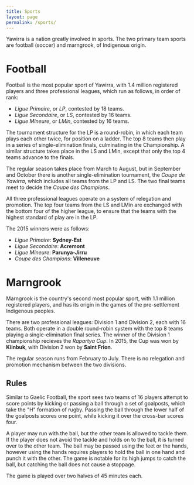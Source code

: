 ```yaml
---
title: Sports
layout: page
permalink: /sports/
---
```


Yawirra is a nation greatly involved in sports. The two primary team sports are
football (soccer) and marngrook, of Indigenous origin.

# Football

Football is the most popular sport of Yawirra, with 1.4 million registered players
and three professional leagues, which run as follows, in order of rank:

+ *Ligue Primaire*, or *LP*, contested by 18 teams.
+ *Ligue Secondaire*, or *LS*, contested by 16 teams.
+ *Ligue Mineure*, or *LMin*, contested by 16 teams.

The tournament structure for the LP is a round-robin, in which each team plays
each other twice, for position on a ladder. The top 8 teams then play in a
series of single-elimination finals, culminating in the Championship. A similar
structure takes place in the LS and LMin, except that only the top 4 teams
advance to the finals.

The regular season takes place from March to August, but in September and
October there is another single-elimination tournament, the *Coupe de Yawirra*,
which includes all teams from the LP and LS. The two final teams meet to decide
the *Coupe des Champions*.

All three professional leagues operate on a system of relegation and promotion.
The top four teams from the LS and LMin are exchanged with the bottom four of
the higher league, to ensure that the teams with the highest standard of play
are in the LP.

The 2015 winners were as follows:

+ *Ligue Primaire*: **Sydney-Est**
+ *Ligue Secondaire*: **Acremont**
+ *Ligue Mineure*: **Parunya-Jirru**
+ *Coupe des Champions*: **Villeneuve**

# Marngrook

Marngrook is the country's second most popular sport, with 1.1 million
registered players, and has its origin in the games of the pre-settlement
Indigenous peoples.

There are two professional leagues: Division 1 and Division 2, each with 16
teams. Both operate in a double round-robin system with the top 8 teams playing
a single-elimination final series. The winner of the Division 1 championship
recieves the *Rapartya Cup*. In 2015, the Cup was won by **Kiinbuk**, with
Division 2 won by **Saint Frion**.

The regular season runs from February to July. There is no relegation and
promotion mechanism between the two divisions.

## Rules

Similar to Gaelic Football, the sport sees two teams of 16 players attempt to
score points by kicking or passing a ball through a set of goalposts, which take
the "H" formation of rugby. Passing the ball through the lower half of the
goalposts scores one point, while kicking it over the cross-bar scores four.

A player may run with the ball, but the other team is allowed to tackle them. If
the player does not avoid the tackle and holds on to the ball, it is turned over
to the other team. The ball may be passed using the feet or the hands, however
using the hands requires players to hold the ball in one hand and punch it with
the other. The game is notable for its high jumps to catch the ball, but
catching the ball does not cause a stoppage.

The game is played over two halves of 45 minutes each.
